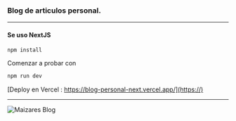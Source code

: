 
### Blog de articulos personal.

----------

#### Se uso NextJS
```bash
npm install 
```

Comenzar a probar con 
```bash
npm run dev
```

[Deploy en Vercel : https://blog-personal-next.vercel.app/](https://)

----------

![Maizares Blog](https://res.cloudinary.com/dl56szd6v/image/upload/c_pad,b_auto:predominant,fl_preserve_transparency/v1677361357/public/site_mjjp4n.jpg)
